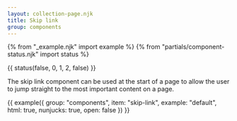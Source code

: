 ```yaml
---
layout: collection-page.njk
title: Skip link
group: components
---
```


{% from "_example.njk" import example %}
{% from "partials/component-status.njk" import status %}

{{ status(false, 0, 1, 2, false) }}

The skip link component can be used at the start of a page to allow the user to jump straight to the most important content on a page.

{{ example({ group: "components", item: "skip-link", example: "default", html: true, nunjucks: true, open: false }) }}
